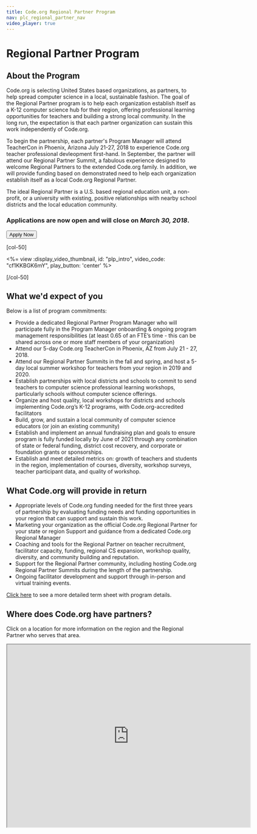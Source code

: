 ```yaml
---
title: Code.org Regional Partner Program
nav: plc_regional_partner_nav
video_player: true
---
```


# Regional Partner Program

## About the Program

Code.org is selecting United States based organizations, as partners, to help spread computer science in a local, sustainable fashion. The goal of the Regional Partner program is to help each organization establish itself as a K-12 computer science hub for their region, offering professional learning opportunities for teachers and building a strong local community. In the long run, the expectation is that each partner organization can sustain this work independently of Code.org.

To begin the partnership, each partner's Program Manager will attend TeacherCon in Phoenix, Arizona July 
21-27, 2018 to experience Code.org teacher professional devleopment first-hand.  In September, the partner will attend our Regional Partner Summit, a fabulous experience designed to welcome Regional Partners to the extended Code.org family. In addition, we will provide funding based on demonstrated need to help each organization establish itself as a local Code.org Regional Partner.

The ideal Regional Partner is a U.S. based regional education unit, a non-profit, or a university with existing, positive relationships with nearby school districts and the local education community.

### Applications are now open and will close on *March 30, 2018*. ###

[<button>Apply Now</button>](https://code.org/educate/regional-partner/apply)


[col-50]

<%= view :display_video_thumbnail, id: "plp_intro", video_code: "cf1KKBGK6mY", play_button: 'center' %>

[/col-50]

<div style="clear: both;"></div>

## What we'd expect of you
Below is a list of program commitments:

- Provide a dedicated Regional Partner Program Manager who will participate fully in the Program Manager onboarding & ongoing program management responsibilities (at least 0.65 of an FTE’s time - this can be shared across one or more staff members of your organization)
- Attend our 5-day Code.org TeacherCon in Phoenix, AZ from July 21 - 27, 2018.
- Attend our Regional Partner Summits in the fall and spring, and host a 5-day local summer workshop for teachers from your region in 2019 and 2020.
- Establish partnerships with local districts and schools to commit to send teachers to computer science professional learning workshops, particularly schools without computer science offerings.
- Organize and host quality, local workshops for districts and schools implementing Code.org’s K-12 programs, with Code.org-accredited facilitators
- Build, grow, and sustain a local community of computer science educators (or join an existing community)
- Establish and implement an annual fundraising plan and goals to ensure program is fully funded locally by June of 2021 through any combination of state or federal funding, district cost recovery, and corporate or foundation grants or sponsorships. 
- Establish and meet detailed metrics on: growth of teachers and students in the region, implementation of courses, diversity, workshop surveys, teacher participant data, and quality of workshop.


## What Code.org will provide in return
- Appropriate levels of Code.org funding needed for the first three years of partnership by evaluating funding needs and funding opportunities in your region that can support and sustain this work. 
- Marketing your organization as the official Code.org Regional Partner for your state or region
Support and guidance from a dedicated Code.org Regional Manager
- Coaching and tools for the Regional Partner on teacher recruitment, facilitator capacity, funding, regional CS expansion, workshop quality, diversity, and community building and reputation.
- Support for the Regional Partner community, including hosting Code.org Regional Partner Summits during the length of the partnership.
- Ongoing facilitator development and support through in-person and virtual training events. 


<a href="/educate/regional-partner/terms" target=_blank>Click here</a> to see a more detailed term sheet with program details.


## <a name="locations"></a>Where does Code.org have partners?

Click on a location for more information on the region and the Regional Partner who serves that area.
<br>

<iframe src="https://www.google.com/maps/d/u/0/embed?mid=1dKLjL6y3AKo45c7weK__JI3sxijfbmzq" width="640" height="480"></iframe>